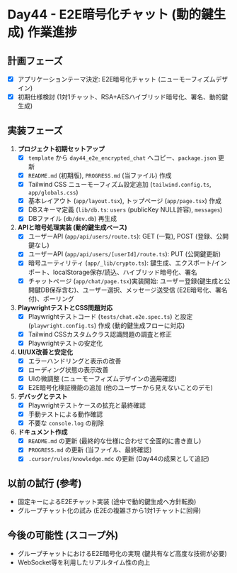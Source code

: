 # Day44 - E2E暗号化チャット (動的鍵生成) 作業進捗

## 計画フェーズ

- [x] アプリケーションテーマ決定: E2E暗号化チャット (ニューモーフィズムデザイン)
- [x] 初期仕様検討 (1対1チャット、RSA+AESハイブリッド暗号化、署名、動的鍵生成)

## 実装フェーズ

1.  **プロジェクト初期セットアップ**
    - [x] `template` から `day44_e2e_encrypted_chat` へコピー、`package.json` 更新
    - [x] `README.md` (初期版), `PROGRESS.md` (当ファイル) 作成
    - [x] Tailwind CSS ニューモーフィズム設定追加 (`tailwind.config.ts`, `app/globals.css`)
    - [x] 基本レイアウト (`app/layout.tsx`), トップページ (`app/page.tsx`) 作成
    - [x] DBスキーマ定義 (`lib/db.ts`: `users` (publicKey NULL許容), `messages`)
    - [x] DBファイル (`db/dev.db`) 再生成

2.  **APIと暗号処理実装 (動的鍵生成ベース)**
    - [x] ユーザーAPI (`app/api/users/route.ts`): GET (一覧), POST (登録、公開鍵なし)
    - [x] ユーザーAPI (`app/api/users/[userId]/route.ts`): PUT (公開鍵更新)
    - [x] 暗号ユーティリティ (`app/_lib/crypto.ts`): 鍵生成、エクスポート/インポート、localStorage保存/読込、ハイブリッド暗号化、署名
    - [x] チャットページ (`app/chat/page.tsx`)実装開始: ユーザー登録(鍵生成と公開鍵DB保存含む)、ユーザー選択、メッセージ送受信 (E2E暗号化、署名付)、ポーリング

3.  **PlaywrightテストとCSS問題対応**
    - [x] Playwrightテストコード (`tests/chat.e2e.spec.ts`) と設定 (`playwright.config.ts`) 作成 (動的鍵生成フローに対応)
    - [x] Tailwind CSSカスタムクラス認識問題の調査と修正
    - [x] Playwrightテストの安定化

4.  **UI/UX改善と安定化**
    - [x] エラーハンドリングと表示の改善
    - [x] ローディング状態の表示改善
    - [x] UIの微調整 (ニューモーフィズムデザインの適用確認)
    - [x] E2E暗号化検証機能の追加 (他のユーザーから見えないことのデモ)

5.  **デバッグとテスト**
    - [x] Playwrightテストケースの拡充と最終確認
    - [x] 手動テストによる動作確認
    - [x] 不要な `console.log` の削除

6.  **ドキュメント作成**
    - [x] `README.md` の更新 (最終的な仕様に合わせて全面的に書き直し)
    - [x] `PROGRESS.md` の更新 (当ファイル、最終確認)
    - [x] `.cursor/rules/knowledge.mdc` の更新 (Day44の成果として追記)

## 以前の試行 (参考)
- 固定キーによるE2Eチャット実装 (途中で動的鍵生成へ方針転換)
- グループチャット化の試み (E2Eの複雑さから1対1チャットに回帰)

## 今後の可能性 (スコープ外)

- グループチャットにおけるE2E暗号化の実現 (鍵共有など高度な技術が必要)
- WebSocket等を利用したリアルタイム性の向上
